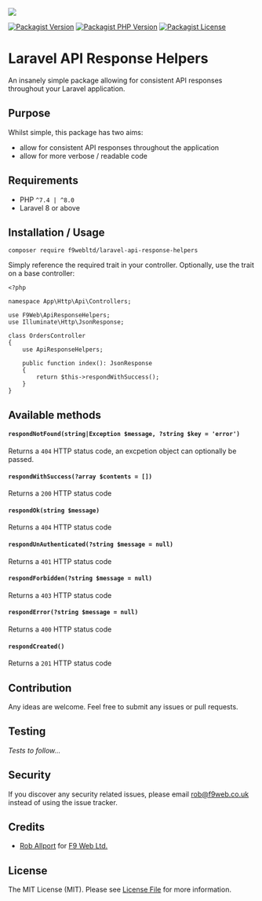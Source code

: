 ![](https://banners.beyondco.de/API%20Response%20Helpers.png?theme=light&packageManager=composer+require&packageName=f9webltd%2Flaravel-api-response-helpers&pattern=brickWall&style=style_1&description=Some+simple+API+respons+ehelpers+for+your+Laravel+application&md=1&showWatermark=0&fontSize=100px&images=https%3A%2F%2Flaravel.com%2Fimg%2Flogomark.min.svg)

[![Packagist Version](https://img.shields.io/packagist/v/f9webltd/laravel-api-response-helpers?style=flat-square)](https://packagist.org/packages/f9webltd/laravel-api-response-helpers)
[![Packagist PHP Version](
https://img.shields.io/packagist/php-v/f9webltd/laravel-api-response-helpers?style=flat-square)](https://packagist.org/packages/f9webltd/laravel-api-response-helpers)
[![Packagist License](https://img.shields.io/packagist/l/f9webltd/laravel-api-response-helpers?style=flat-square)](https://packagist.org/packages/f9webltd/laravel-api-response-helpers)


# Laravel API Response Helpers

An insanely simple package allowing for consistent API responses throughout your Laravel application.

## Purpose

Whilst simple, this package has two aims:

- allow for consistent API responses throughout the application
- allow for more verbose / readable code

## Requirements

- PHP `^7.4 | ^8.0`
- Laravel 8 or above

## Installation / Usage

`composer require f9webltd/laravel-api-response-helpers`


Simply reference the required trait in your controller. Optionally, use the trait on a base controller:

```
<?php

namespace App\Http\Api\Controllers;

use F9Web\ApiResponseHelpers;
use Illuminate\Http\JsonResponse;

class OrdersController
{
    use ApiResponseHelpers;

    public function index(): JsonResponse
    {
        return $this->respondWithSuccess();
    }
}
```


## Available methods


#### `respondNotFound(string|Exception $message, ?string $key = 'error')`

Returns a `404` HTTP status code, an excpetion object can optionally be passed.

#### `respondWithSuccess(?array $contents = [])`

Returns a `200` HTTP status code

#### `respondOk(string $message)`

Returns a `404` HTTP status code

#### `respondUnAuthenticated(?string $message = null)`

Returns a `401` HTTP status code

#### `respondForbidden(?string $message = null)`

Returns a `403` HTTP status code

#### `respondError(?string $message = null)`

Returns a `400` HTTP status code

#### `respondCreated()`

Returns a `201` HTTP status code

## Contribution

Any ideas are welcome. Feel free to submit any issues or pull requests.

## Testing

_Tests to follow..._

## Security

If you discover any security related issues, please email rob@f9web.co.uk instead of using the issue tracker.

## Credits

- [Rob Allport](https://github.com/ultrono) for [F9 Web Ltd.](https://www.f9web.co.uk)

## License

The MIT License (MIT). Please see [License File](LICENSE) for more information.

